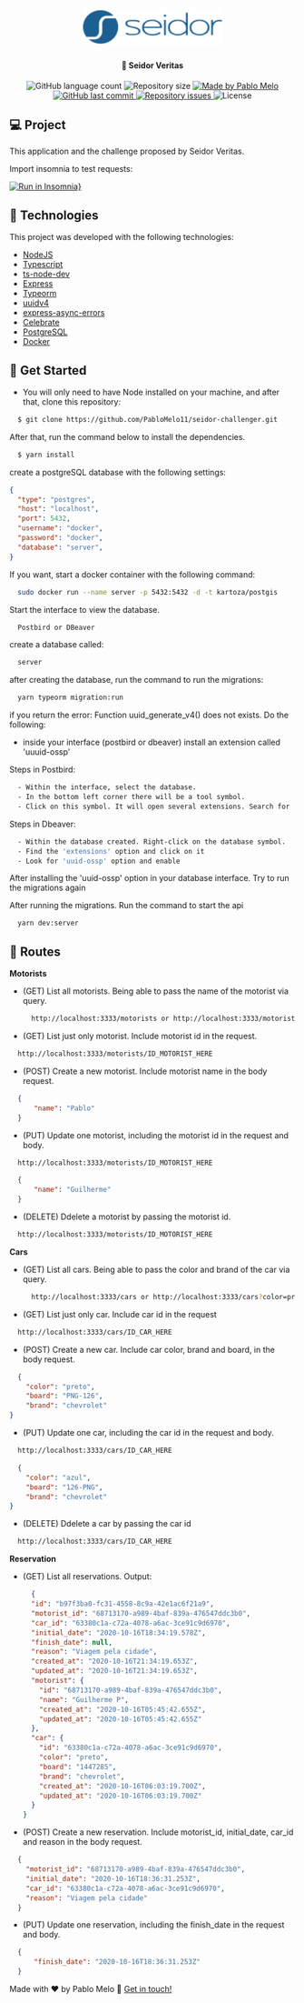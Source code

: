 <h1 align="center">
    <img alt="seidor" title="#seidor" src=".github/logo.png" width="250px" />
</h1>

<h4 align="center">
	🚀 Seidor Veritas
</h4>

<p align="center">
  <img alt="GitHub language count" src="https://img.shields.io/github/languages/count/PabloMelo11/seidor-challenger?color=%2304D361">

  <img alt="Repository size" src="https://img.shields.io/github/repo-size/PabloMelo11/seidor-challenger">

  <a href="https://www.linkedin.com/in/pablo-melo-377297161/">
    <img alt="Made by Pablo Melo" src="https://img.shields.io/badge/made%20by-PabloMelo11-%2304D361">
  </a>

  <a href="https://github.com/PabloMelo11/seidor-challenger/commits/master">
    <img alt="GitHub last commit" src="https://img.shields.io/github/last-commit/PabloMelo11/seidor-challenger">
  </a>

  <a href="https://github.com/PabloMelo11/seidor-challenger/issues">
    <img alt="Repository issues" src="https://img.shields.io/github/issues/PabloMelo11/seidor-challenger">
  </a>

  <img alt="License" src="https://img.shields.io/badge/license-MIT-brightgreen">
</p>

## 💻 Project

This application and the challenge proposed by Seidor Veritas.

Import insomnia to test requests:

[![Run in Insomnia}](https://insomnia.rest/images/run.svg)](https://insomnia.rest/run/?label=server-api&uri=https%3A%2F%2Fraw.githubusercontent.com%2FPabloMelo11%2Fseidor-challenger%2Fmaster%2Fexport.json)

## 🚀 Technologies

This project was developed with the following technologies:

- [NodeJS](https://nodejs.org/en/)
- [Typescript](https://www.typescriptlang.org)
- [ts-node-dev](https://www.npmjs.com/package/ts-node-dev)
- [Express](https://www.npmjs.com/package/express)
- [Typeorm](https://typeorm.io#/)
- [uuidv4](https://www.npmjs.com/package/uuidv4)
- [express-async-errors](https://www.npmjs.com/package/express-async-errors)
- [Celebrate](https://www.npmjs.com/package/celebrate)
- [PostgreSQL](https://www.postgresql.org)
- [Docker](https://www.docker.com)


## 🤔 Get Started

- You will only need to have Node installed on your machine, and after that, clone this repository:
```sh
  $ git clone https://github.com/PabloMelo11/seidor-challenger.git
```

After that, run the command below to install the dependencies.
```sh
  $ yarn install
```

create a postgreSQL database with the following settings:
```json
{
  "type": "postgres",
  "host": "localhost",
  "port": 5432,
  "username": "docker",
  "password": "docker",
  "database": "server",
}
```

If you want, start a docker container with the following command:
```sh
  sudo docker run --name server -p 5432:5432 -d -t kartoza/postgis
```

Start the interface to view the database.
```sh
  Postbird or DBeaver
```

create a database called:
```sh
  server
```

after creating the database, run the command to run the migrations:
```sh
  yarn typeorm migration:run
```

if you return the error: Function uuid_generate_v4() does not exists. Do the following:

- inside your interface (postbird or dbeaver) install an extension called 'uuuid-ossp'

Steps in Postbird:

```bash
  - Within the interface, select the database.
  - In the bottom left corner there will be a tool symbol.
  - Click on this symbol. It will open several extensions. Search for 'uuid-ossp' and install
```

Steps in Dbeaver:

```bash
  - Within the database created. Right-click on the database symbol.
  - Find the 'extensions' option and click on it
  - Look for 'uuid-ossp' option and enable
```

After installing the 'uuid-ossp' option in your database interface. Try to run the migrations again

After running the migrations. Run the command to start the api
```sh
  yarn dev:server
```

## 🌴 Routes

**Motorists**

- (GET) List all motorists. Being able to pass the name of the motorist via query.

  ```sh
    http://localhost:3333/motorists or http://localhost:3333/motorists?name=Pablo
  ```

- (GET) List just only motorist. Include motorist id in the request.

```sh
  http://localhost:3333/motorists/ID_MOTORIST_HERE
```

- (POST) Create a new motorist. Include motorist name in the body request.

```json
  {
	  "name": "Pablo"
  }
```

- (PUT) Update one motorist, including the motorist id in the request and body.

```sh
  http://localhost:3333/motorists/ID_MOTORIST_HERE
```

```json
  {
	  "name": "Guilherme"
  }
```

- (DELETE) Ddelete a motorist by passing the motorist id.

```sh
  http://localhost:3333/motorists/ID_MOTORIST_HERE
```


**Cars**

- (GET) List all cars. Being able to pass the color and brand of the car via query.

  ```sh
    http://localhost:3333/cars or http://localhost:3333/cars?color=preto&brand=chevrolet
  ```

- (GET) List just only car. Include car id in the request

```sh
  http://localhost:3333/cars/ID_CAR_HERE
```

- (POST) Create a new car. Include car color, brand and board, in the body request.

```json
  {
    "color": "preto",
    "board": "PNG-126",
    "brand": "chevrolet"
}
```

- (PUT) Update one car, including the car id in the request and body.

```sh
  http://localhost:3333/cars/ID_CAR_HERE
```

```json
  {
    "color": "azul",
    "board": "126-PNG",
    "brand": "chevrolet"
}
```

- (DELETE) Ddelete a car by passing the car id

```sh
  http://localhost:3333/cars/ID_CAR_HERE
```

**Reservation**

- (GET) List all reservations. Output:

  ```JSON
    {
    "id": "b97f3ba0-fc31-4558-8c9a-42e1ac6f21a9",
    "motorist_id": "68713170-a989-4baf-839a-476547ddc3b0",
    "car_id": "63380c1a-c72a-4078-a6ac-3ce91c9d6970",
    "initial_date": "2020-10-16T18:34:19.578Z",
    "finish_date": null,
    "reason": "Viagem pela cidade",
    "created_at": "2020-10-16T21:34:19.653Z",
    "updated_at": "2020-10-16T21:34:19.653Z",
    "motorist": {
      "id": "68713170-a989-4baf-839a-476547ddc3b0",
      "name": "Guilherme P",
      "created_at": "2020-10-16T05:45:42.655Z",
      "updated_at": "2020-10-16T05:45:42.655Z"
    },
    "car": {
      "id": "63380c1a-c72a-4078-a6ac-3ce91c9d6970",
      "color": "preto",
      "board": "1447285",
      "brand": "chevrolet",
      "created_at": "2020-10-16T06:03:19.700Z",
      "updated_at": "2020-10-16T06:03:19.700Z"
    }
  }
  ```

- (POST) Create a new reservation. Include motorist_id, initial_date, car_id and reason in the body request.

```json
  {
    "motorist_id": "68713170-a989-4baf-839a-476547ddc3b0",
    "initial_date": "2020-10-16T18:36:31.253Z",
    "car_id": "63380c1a-c72a-4078-a6ac-3ce91c9d6970",
    "reason": "Viagem pela cidade"
  }
```
- (PUT) Update one reservation, including the finish_date in the request and body.

```json
  {
	  "finish_date": "2020-10-16T18:36:31.253Z"
  }
```

Made with ♥ by Pablo Melo :wave: [Get in touch!](https://www.linkedin.com/in/pablo-melo-377297161/)
